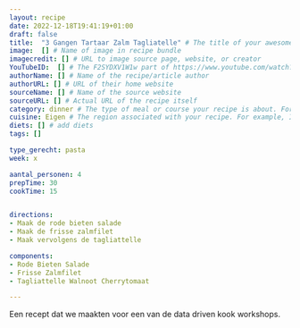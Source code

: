 ```yaml
---
layout: recipe
date: 2022-12-18T19:41:19+01:00
draft: false
title:  "3 Gangen Tartaar Zalm Tagliatelle" # The title of your awesome recipe
image:  [] # Name of image in recipe bundle
imagecredit: [] # URL to image source page, website, or creator
YouTubeID:  [] # The F2SYDXV1W1w part of https://www.youtube.com/watch?v=F2SYDXV1W1w
authorName: [] # Name of the recipe/article author
authorURL: [] # URL of their home website
sourceName: [] # Name of the source website
sourceURL: [] # Actual URL of the recipe itself
category: dinner # The type of meal or course your recipe is about. For example: "dinner", "entree", or "dessert".
cuisine: Eigen # The region associated with your recipe. For example, Italiaans, Mediterraans", or Eigen.
diets: [] # add diets
tags: []

type_gerecht: pasta
week: x

aantal_personen: 4
prepTime: 30
cookTime: 15


directions:
- Maak de rode bieten salade
- Maak de frisse zalmfilet
- Maak vervolgens de tagliattelle

components:
- Rode Bieten Salade
- Frisse Zalmfilet
- Tagliattelle Walnoot Cherrytomaat

---
```


Een recept dat we maakten voor een van de data driven kook workshops. 
